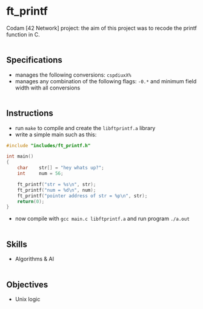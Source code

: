 # ft_printf

Codam [42 Network] project: the aim of this project was to recode the printf function in C.
<br/><br/>

## Specifications
- manages the following conversions: `cspdiuxX%`
- manages any combination of the following flags: `-0.*` and minimum field width with all conversions
<br/><br/>

## Instructions
- run `make` to compile and create the `libftprintf.a` library
- write a simple main such as this:
``` C
#include "includes/ft_printf.h"

int main()
{
    char    str[] = "hey whats up?";
    int     num = 56;

    ft_printf("str = %s\n", str);
    ft_printf("num = %d\n", num);
    ft_printf("pointer address of str = %p\n", str);
    return(0);
}
```
- now compile with `gcc main.c libftprintf.a` and run program `./a.out`
<br/><br/>

## Skills
- Algorithms & AI
<br/><br/>

## Objectives
- Unix logic
